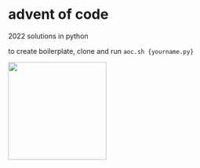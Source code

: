 # advent of code

2022 solutions in python

to create boilerplate, clone and run `aoc.sh {yourname.py}`

<img src= "https://media.giphy.com/media/5wWf7GZPPlIvA2DyR6o/giphy.gif" width="200" />
